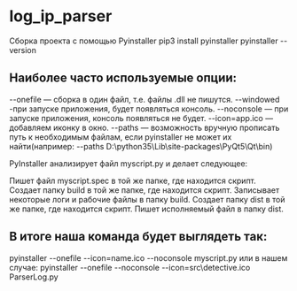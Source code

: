 # log_ip_parser

Сборка проекта с помощью Pyinstaller
pip3 install pyinstaller
pyinstaller --version

Наиболее часто используемые опции:
----------------------------------------------------------------------------------
--onefile — сборка в один файл, т.е. файлы .dll не пишутся.
--windowed -при запуске приложения, будет появляться консоль.
--noconsole — при запуске приложения, консоль появляться не будет.
--icon=app.ico — добавляем иконку в окно.
--paths — возможность вручную прописать путь к необходимым файлам, если pyinstaller
не может их найти(например: --paths D:\python35\Lib\site-packages\PyQt5\Qt\bin)

PyInstaller анализирует файл myscript.py и делает следующее:

Пишет файл myscript.spec в той же папке, где находится скрипт.
Создает папку build в той же папке, где находится скрипт.
Записывает некоторые логи и рабочие файлы в папку build.
Создает папку dist в той же папке, где находится скрипт.
Пишет исполняемый файл в папку dist.

В итоге наша команда будет выглядеть так:
-------------------------------------------------------------
pyinstaller --onefile --icon=name.ico --noconsole myscript.py
или в нашем случае:
pyinstaller --onefile --noconsole --icon=src\detective.ico ParserLog.py
